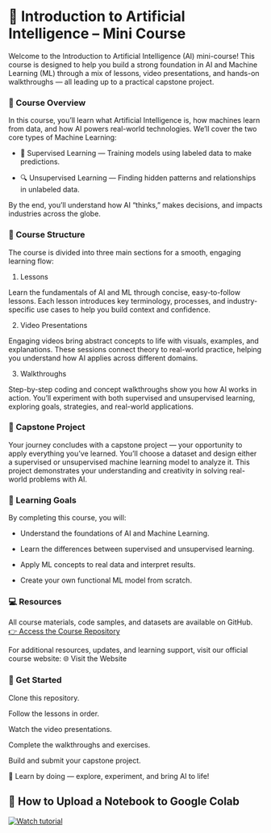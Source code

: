 # 🤖 Introduction to Artificial Intelligence – Mini Course

Welcome to the Introduction to Artificial Intelligence (AI) mini-course!
This course is designed to help you build a strong foundation in AI and Machine Learning (ML) through a mix of lessons, video presentations, and hands-on walkthroughs — all leading up to a practical capstone project.

### 📘 Course Overview

In this course, you’ll learn what Artificial Intelligence is, how machines learn from data, and how AI powers real-world technologies.
We’ll cover the two core types of Machine Learning:

* 🧠 Supervised Learning — Training models using labeled data to make predictions.

* 🔍 Unsupervised Learning — Finding hidden patterns and relationships in unlabeled data.

By the end, you’ll understand how AI “thinks,” makes decisions, and impacts industries across the globe.

### 🧭 Course Structure

The course is divided into three main sections for a smooth, engaging learning flow:

1. Lessons

Learn the fundamentals of AI and ML through concise, easy-to-follow lessons.
Each lesson introduces key terminology, processes, and industry-specific use cases to help you build context and confidence.

2. Video Presentations

Engaging videos bring abstract concepts to life with visuals, examples, and explanations.
These sessions connect theory to real-world practice, helping you understand how AI applies across different domains.

3. Walkthroughs

Step-by-step coding and concept walkthroughs show you how AI works in action.
You’ll experiment with both supervised and unsupervised learning, exploring goals, strategies, and real-world applications.

### 🧩 Capstone Project

Your journey concludes with a capstone project — your opportunity to apply everything you’ve learned.
You’ll choose a dataset and design either a supervised or unsupervised machine learning model to analyze it.
This project demonstrates your understanding and creativity in solving real-world problems with AI.

### 🎯 Learning Goals

By completing this course, you will:

- Understand the foundations of AI and Machine Learning.

- Learn the differences between supervised and unsupervised learning.

- Apply ML concepts to real data and interpret results.

- Create your own functional ML model from scratch.

### 💻 Resources

All course materials, code samples, and datasets are available on GitHub.
[👉 Access the Course Repository](https://github.com/ncoliver/beginnerAICourse)

For additional resources, updates, and learning support, visit our official course website:
🌐 Visit the Website

### 🚀 Get Started

Clone this repository.

Follow the lessons in order.

Watch the video presentations.

Complete the walkthroughs and exercises.

Build and submit your capstone project.

🧠 Learn by doing — explore, experiment, and bring AI to life!
## 📘 How to Upload a Notebook to Google Colab
[![Watch tutorial](https://scribehow.com/images/logo.png)](https://scribehow.com/shared/How_to_Upload_a_Notebook_to_Google_Colab__GTaLCyWKQnSaWnvD3FSoIg)
